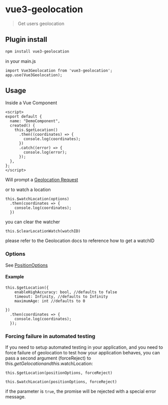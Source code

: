 # vue3-geolocation

> Get users geolocation
## Plugin install

```sh
npm install vue3-geolocation
````

in  your main.js
```
import Vue3Geolocation from 'vue3-geolocation';
app.use(Vue3Geolocation);
```

## Usage
Inside a Vue Component
```
<script>
export default {
  name: "DemoComponent",
  created() {
    this.$getLocation()
      .then((coordinates) => {
        console.log(coordinates);
      })
      .catch((error) => {
        console.log(error);
      });
  },
};
</script>
```
Will prompt a [Geolocation Request](https://developer.mozilla.org/en-US/docs/Web/API/Geolocation/Using_geolocation)

or to watch a location

```
this.$watchLocation(options)
  .then(coordinates => {
    console.log(coordinates);
  })
```

you can clear the watcher

```
this.$clearLocationWatch(watchID)
```

please refer to the Geolocation docs to reference how to get a watchID


### Options
See [PositionOptions](https://developer.mozilla.org/en-US/docs/Web/API/PositionOptions)

#### Example
```
this.$getLocation({
	enableHighAccuracy: bool, //defaults to false
	timeout: Infinity, //defaults to Infinity
	maximumAge: int //defaults to 0
	
})
  .then(coordinates => {
    console.log(coordinates);
  });
```

### Forcing failure in automated testing

If you need to setup automated testing in your application, and you need to force failure of geolocation to test how your application behaves, you can pass a second argument (forceReject) to this.$getGelocation and this.$watchLocation:

```
this.$getLocation(positionOptions, forceReject)

this.$watchLocation(positionOptions, forceReject)
```
if the parameter is `true`, the promise will be rejected with a special error message.
